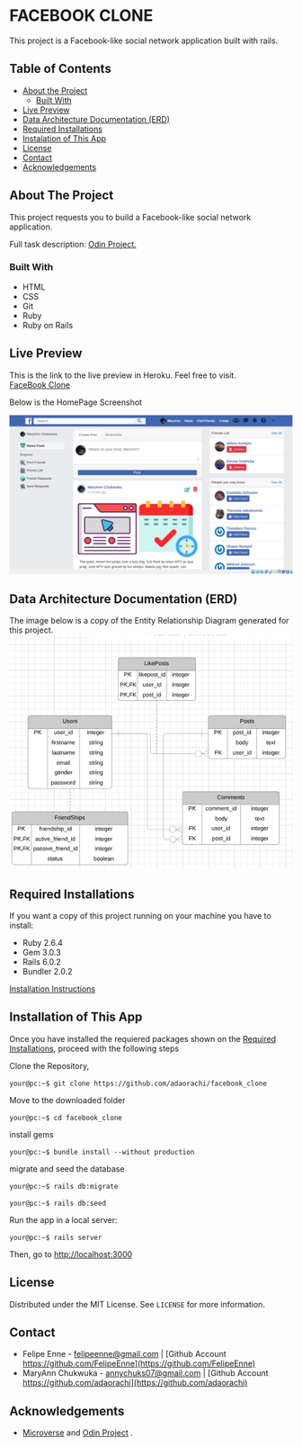 # FACEBOOK CLONE

This project is a Facebook-like social network application built with rails.

## Table of Contents

* [About the Project](#about-the-project)
  * [Built With](#built-with)
* [Live Preview](#live-preview)
* [Data Architecture Documentation (ERD)](#data-architecture-documentation-(ERD))
* [Required Installations](#required-installations)
* [Instalation of This App](#instalation)
* [License](#license)
* [Contact](#contact)
* [Acknowledgements](#acknowledgements)


<!-- ABOUT THE PROJECT -->
## About The Project

This project requests you to build a Facebook-like social network application.

Full task description: <a href="https://www.theodinproject.com/courses/ruby-on-rails/lessons/final-project"> Odin Project.</a>

<!-- BUILT WITH -->
### Built With 

* HTML
* CSS
* Git
* Ruby
* Ruby on Rails

<!-- LIVE PREVIEW -->
## Live Preview

This is the link to the live preview in Heroku. Feel free to visit.<br>
<a href="https://still-plateau-86976.herokuapp.com">FaceBook Clone</a> <br>
<p>Below is the HomePage Screenshot</p>
<img src="app/assets/images/facebook-clone.jpg" alt="Facebook-clone">

<!-- ERD -->
## Data Architecture Documentation (ERD)
The image below is a copy of the Entity Relationship Diagram generated for this project.
<br>
<img src="app/assets/images/erd.png" alt="Entity Relationship Diagram">

<!-- REQUIRED INSTALLATION -->
## Required Installations

<p>If you want a copy of this project running on your machine you have to install:</p>

* Ruby 2.6.4
* Gem 3.0.3
* Rails 6.0.2
* Bundler 2.0.2

<a href="https://www.tutorialspoint.com/ruby-on-rails/rails-installation"> Installation Instructions</a>

<!-- INSTALLATION -->
## Installation of This App

Once you have installed the requiered packages shown on the [Required Installations](#required-installations), proceed with the following steps

Clone the Repository,

```Shell
your@pc:~$ git clone https://github.com/adaorachi/facebook_clone
```

Move to the downloaded folder

```Shell
your@pc:~$ cd facebook_clone
```

install gems

```Shell
your@pc:~$ bundle install --without production
```

migrate and seed the database

```Shell
your@pc:~$ rails db:migrate
```

```Shell
your@pc:~$ rails db:seed
```

Run the app in a local server:

```Shell
your@pc:~$ rails server
```

Then, go to [http://localhost:3000](http://localhost:3000)

<!-- LICENSE -->
## License

Distributed under the MIT License. See `LICENSE` for more information.

<!-- CONTACT -->
## Contact
* Felipe Enne - felipeenne@gmail.com | [Github Account https://github.com/FelipeEnne](https://github.com/FelipeEnne)
* MaryAnn Chukwuka - annychuks07@gmail.com | [Github Account https://github.com/adaorachi](https://github.com/adaorachi)

<!-- ACKNOWLEDGEMENTS -->
## Acknowledgements

* <a href="https://www.microverse.org/"> Microverse</a>  and <a href="https://www.theodinproject.com/"> Odin Project</a> .
